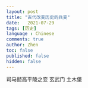 ```yaml
---
layout: post
title: "古代改变历史的兵变"
date:   2021-07-29
tags: [历史]
language : Chinese
comments: true
author: Zhen
toc: false
published: false
hidden: false
---
```



司马懿高平陵之变
玄武门
土木堡


<!--stackedit_data:
eyJoaXN0b3J5IjpbLTE3NzQ1Mzc4NzNdfQ==
-->